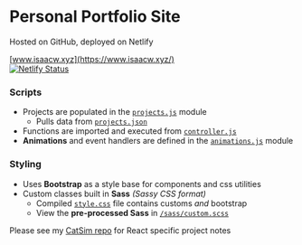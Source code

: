 # Personal Portfolio Site   
Hosted on GitHub, deployed on Netlify  
  
[www.isaacw.xyz](https://www.isaacw.xyz/)  
[![Netlify Status](https://api.netlify.com/api/v1/badges/3679bb2d-ba84-4c21-a4a8-ab855ef44e20/deploy-status)](https://app.netlify.com/sites/inspiring-nobel-b162cb/deploys)  

### Scripts
- Projects are populated in the [`projects.js`](./scripts/projects.js) module
  - Pulls data from [`projects.json`](./data/projects.json)
- Functions are imported and executed from [`controller.js`](./scripts/controller.js)
- **Animations** and event handlers are defined in the [`animations.js`](./scripts/animations.js) module

### Styling
- Uses **Bootstrap** as a style base for components and css utilities
- Custom classes built in **Sass** *(Sassy CSS format)*
   - Compiled [`style.css`](./styles/style.css) file contains customs *and* bootstrap 
   - View the **pre-processed Sass** in [`/sass/custom.scss`](./sass/custom.scss)  
  
  
Please see my [CatSim repo](https://github.com/weytools/react-cat-sim) for React specific project notes
